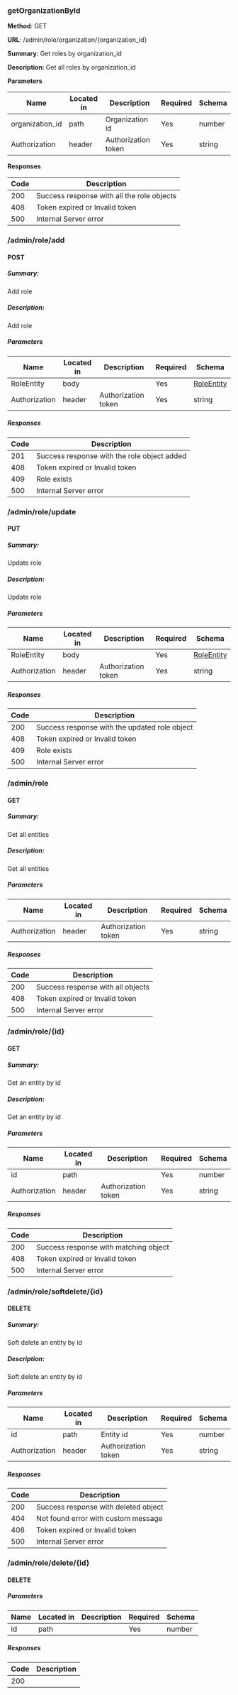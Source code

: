 
### getOrganizationById

**Method**: GET

**URL**: /admin/role/organization/{organization_id}

**Summary**:
Get roles by organization_id

**Description**:
Get all roles by organization_id

**Parameters**

| Name | Located in | Description | Required | Schema |
| ---- | ---------- | ----------- | -------- | ---- |
| organization_id | path | Organization id | Yes | number |
| Authorization | header | Authorization token | Yes | string |

**Responses**

| Code | Description |
| ---- | ----------- |
| 200 | Success response with all the role objects |
| 408 | Token expired or Invalid token |
| 500 | Internal Server error |



### /admin/role/add

#### POST
##### Summary:

Add role

##### Description:

Add role

##### Parameters

| Name | Located in | Description | Required | Schema |
| ---- | ---------- | ----------- | -------- | ---- |
| RoleEntity | body |  | Yes | [RoleEntity](#roleentity) |
| Authorization | header | Authorization token | Yes | string |

##### Responses

| Code | Description |
| ---- | ----------- |
| 201 | Success response with the role object added |
| 408 | Token expired or Invalid token |
| 409 | Role exists |
| 500 | Internal Server error |

### /admin/role/update

#### PUT
##### Summary:

Update role

##### Description:

Update role

##### Parameters

| Name | Located in | Description | Required | Schema |
| ---- | ---------- | ----------- | -------- | ---- |
| RoleEntity | body |  | Yes | [RoleEntity](#roleentity) |
| Authorization | header | Authorization token | Yes | string |

##### Responses

| Code | Description |
| ---- | ----------- |
| 200 | Success response with the updated role object |
| 408 | Token expired or Invalid token |
| 409 | Role exists |
| 500 | Internal Server error |

### /admin/role

#### GET
##### Summary:

Get all entities

##### Description:

Get all entities

##### Parameters

| Name | Located in | Description | Required | Schema |
| ---- | ---------- | ----------- | -------- | ---- |
| Authorization | header | Authorization token | Yes | string |

##### Responses

| Code | Description |
| ---- | ----------- |
| 200 | Success response with all objects |
| 408 | Token expired or Invalid token |
| 500 | Internal Server error |

### /admin/role/{id}

#### GET
##### Summary:

Get an entity by id

##### Description:

Get an entity by id

##### Parameters

| Name | Located in | Description | Required | Schema |
| ---- | ---------- | ----------- | -------- | ---- |
| id | path |  | Yes | number |
| Authorization | header | Authorization token | Yes | string |

##### Responses

| Code | Description |
| ---- | ----------- |
| 200 | Success response with matching object |
| 408 | Token expired or Invalid token |
| 500 | Internal Server error |

### /admin/role/softdelete/{id}

#### DELETE
##### Summary:

Soft delete an entity by id

##### Description:

Soft delete an entity by id

##### Parameters

| Name | Located in | Description | Required | Schema |
| ---- | ---------- | ----------- | -------- | ---- |
| id | path | Entity id | Yes | number |
| Authorization | header | Authorization token | Yes | string |

##### Responses

| Code | Description |
| ---- | ----------- |
| 200 | Success response with deleted object |
| 404 | Not found error with custom message |
| 408 | Token expired or Invalid token |
| 500 | Internal Server error |

### /admin/role/delete/{id}

#### DELETE
##### Parameters

| Name | Located in | Description | Required | Schema |
| ---- | ---------- | ----------- | -------- | ---- |
| id | path |  | Yes | number |

##### Responses

| Code | Description |
| ---- | ----------- |
| 200 |  |
